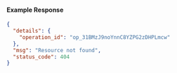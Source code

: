 <!-- Code generated for API Clients. DO NOT EDIT. -->

#### Example Response

```json
{
  "details": {
    "operation_id": "op_31BMzJ9noYnnC8YZPG2zDHPLmcw"
  },
  "msg": "Resource not found",
  "status_code": 404
}
```
